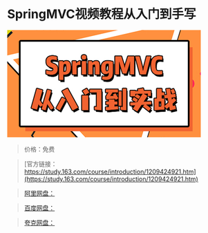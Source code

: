 # SpringMVC视频教程从入门到手写

![img](../../../assets/study163/free/8157c1dd97c748f4b69f9496771ebea4.jpg)

> 价格：免费

> [官方链接：https://study.163.com/course/introduction/1209424921.htm](https://study.163.com/course/introduction/1209424921.htm)

> [阿里网盘：]()

> [百度网盘：]()

> [夸克网盘：]()
